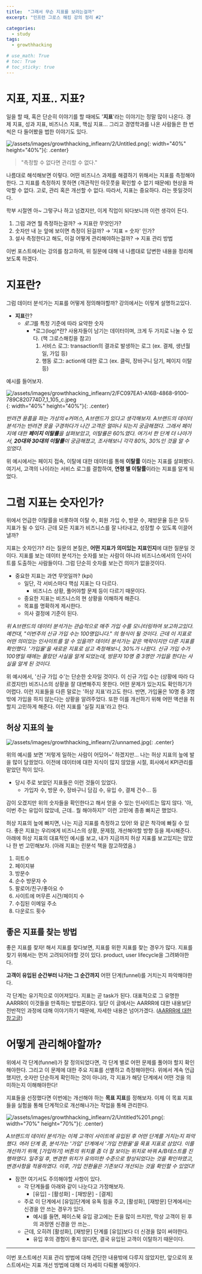 ```yaml
---
title:  "그래서 무슨 지표를 보라는걸까"
excerpt: "인프런 그로스 해킹 강의 정리 #2"

categories:
  - study
tags:
  - growthhacking

# use_math: True
# toc: True
# toc_sticky: true
---
```


# 지표, 지표.. 지표?

일을 할 때, 혹은 단순히 이야기를 할 때에도 '**지표**'라는 이야기는 정말 많이 나온다. 경제 지표, 성과 지표, 비즈니스 지표, 핵심 지표... 그리고 경영학과를 나온 사람들은 한 번 씩은 다 들어봤을 법한 이야기도 있다.

![/assets/images/growthhacking_inflearn/2/Untitled.png](/assets/images/growthhacking_inflearn/2/Untitled.png){: width="40%" height="40%"}{: .center}

> "측정할 수 없다면 관리할 수 없다."

나름대로 해석해보면 이렇다. 어떤 비즈니스 과제를 해결하기 위해서는 지표를 측정해야한다. 그 지표를 측정하지 못하면 (객관적인 아웃풋을 확인할 수 없기 때문에) 현상을 파악할 수 없다. 고로, 관리 혹은 개선할 수 없다. 따라서, 지표는 중요하다. 라는 뜻일것이다.

학부 시절엔 아~ 그렇구나 하고 넘겼지만, 이게 직업이 되다보니까 이런 생각이 든다. 

1. 그럼 과연 뭘 측정하는걸까? → 지표란 무엇인가?
2. 숫자만 내 눈 앞에 보이면 측정이 된걸까?  → '지표 = 숫자' 인가?
3. 설사 측정한다고 해도, 이걸 어떻게 관리해야하는걸까? → 지표 관리 방법

이번 포스트에서는 강의를 참고하여, 위 질문에 대해 내 나름대로 답변한 내용을 정리해보도록 하겠다.

# 지표란?

그럼 데이터 분석가는 지표를 어떻게 정의해야할까? 강의에서는 이렇게 설명하고있다.

- **지표**란?
    - *로그*를 특정 기준에 따라 요약한 숫자
        - *로그(log)*란? 사용자들이 남기는 데이터이며, 크게 두 가지로 나눌 수 있다. (책 그로스해킹을 참고)
            1. 서비스 로그:  transaction의 결과로 발생하는 로그 (ex. 결제, 생년월일, 가입 등)
            2. 행동 로그: action에 대한 로그 (ex. 클릭, 장바구니 담기, 페이지 이탈 등)

예시를 들어보자.

![/assets/images/growthhacking_inflearn/2/FC097EA1-A16B-4868-9100-789C820774D7_1_105_c.jpeg](/assets/images/growthhacking_inflearn/2/FC097EA1-A16B-4868-9100-789C820774D7_1_105_c.jpeg){: width="40%" height="40%"}{: .center}

*반려견 용품을 파는 가상의 e커머스, A브랜드가 있다고 생각해보자. A브랜드의 데이터 분석가는 반려견 옷을 구경하다가 나간 고객은 얼마나 되는지 궁금해졌다. 그래서 페이지에 대한 **페이지 이탈률**을 살펴보았고, 이탈률은 60%였다. 여기서 한 단계 더 나아가서, **20대와 30대의 이탈률**이 궁금해졌고, 조사해보니 각각 80%, 30%인 것을 알 수 있었다.* 

위 예시에서는 페이지 접속, 이탈에 대한 데이터를 통해 **이탈률** 이라는 지표를 살펴봤다. 여기서, 고객의 나이라는 서비스 로그를 결합하여, **연령 별 이탈률**이라는 지표를 알게 되었다.

# 그럼 지표는 숫자인가?

위에서 언급한 이탈률을 비롯하여 이탈 수, 회원 가입 수, 방문 수, 재방문율 등은 모두 지표가 될 수 있다. 근데 모든 지표가 비즈니스를 잘 나타내고, 성장할 수 있도록 이끌어낼까? 

지표는 숫자인가? 라는 질문의 본질은, **어떤 지표가 의미있는 지표인지**에 대한 질문일 것이다. 지표를 보는 데이터 분석가는 숫자를 보는 사람이 아니라 비즈니스에서의 인사이트를 도출하는 사람들이다. 그럼 단순히 숫자를 보는건 의미가 없을것이다.

- 중요한 지표는 과연 무엇일까? (kpi)
    - 일단, 각 서비스마다 핵심 지표는 다 다르다.
        - 비즈니스 상황, 풀어야할 문제 등이 다르기 때문이다.
    - 중요한 지표는 비즈니스의 현 상황을 이해하게 해준다.
    - 목표를 명확하게 제시한다.
    - 의사 결정에 기준이 된다.

*위 A브랜드의 데이터 분석가는 관습적으로 매주 가입 수를 모니터링하여 보고하고있다. 예컨대, "이번주의 신규 가입 수는 100명입니다." 의 형식이 될 것이다. 근데 이 지표로 어떤 의미있는 인사이트를 알 수 있을까? 데이터 분석가는 같은 맥락이지만 다른 지표를 확인했다. '가입율'을 새로운 지표로 삼고 측정해보니, 30%가 나왔다. 신규 가입 수가 100명일 때에는 몰랐던 사실을 알게 되었는데, 방문자 10명 중 3명만 가입을 한다는 사실을 알게 된 것이다.*

위 예시에서, '신규 가입 수'는 단순한 숫자일 것이다. 이 신규 가입 수는 (상황에 따라 다르겠지만) 비즈니스의 상황을 잘 대변해주지 못한다. 어떤 문제가 있는지도 확인하기가 어렵다. 이런 지표들을 다른 말로는 '허상 지표'라고도 한다. 반면, 가입율은 10명 중 3명밖에 가입을 하지 않는다는 상황을 알려주었다. 또한 이를 개선하기 위해 어떤 액션을 취할지 고민하게 해준다. 이런 지표를 '실질 지표'라고 한다.

## 허상 지표의 늪

![/assets/images/growthhacking_inflearn/2/unnamed.jpg](/assets/images/growthhacking_inflearn/2/unnamed.jpg){: .center}

위의 예시를 보면 '저렇게 일하는 사람이 어딨어~' 하겠지만... 나는 허상 지표의 늪에 발을 많이 담궜었다. 이전에 데이터에 대한 지식이 많지 않았을 시절, 회사에서 KPI관리를 맡았던 적이 있다. 

- 당시 주로 보았던 지표들은 이런 것들이 있었다.
    - 가입자 수, 방문 수, 장바구니 담김 수, 유입 수, 결제 건수... 등

감이 오겠지만 위의 숫자들을 확인한다고 해서 얻을 수 있는 인사이트는 많지 않다. '아, 이번 주는 유입이 많았네, 근데.. 뭘 해야하지?' 이런 고민에 종종 빠지곤 했었다.

허상 지표의 늪에 빠지면, 나는 지금 지표를 측정하고 있어! 와 같은 착각에 빠질 수 있다. 좋은 지표는 우리에게 비즈니스의 상황, 문제점, 개선해야할 방향 등을 제시해준다. 아래에 허상 지표의 대표적인 예시를 보고, 내가 지금까지 허상 지표를 보고있지는 않았나 한 번 고민해보자. (아래 지표는 린분석 책을 참고하였음.)

1. 히트수
2. 페이지뷰
3. 방문수
4. 순수 방문자 수
5. 팔로어/친구/좋아요 수
6. 사이트에 머무른 시간/페이지 수
7. 수집된 이메일 주소
8. 다운로드 횟수

## 좋은 지표를 찾는 방법

좋은 지표를 찾자! 해서 지표를 찾다보면, 지표를 위한 지표를 찾는 경우가 많다. 지표를 찾기 위해서는 먼저 고려되어야할 것이 있다. product, user lifecycle을 그려봐야한다. 

**고객이 유입된 순간부터 나가는 그 순간까지** 어떤 단계(funnel)를 거치는지 파악해야한다. 

각 단계는 유기적으로 이어져있다. 지표는 곧 task가 된다. 대표적으로 그 유명한 AARRR이 이것들을 만족하는 방법론이다. 일단 이 글에서는 AARRR에 대한 내용보단 전반적인 과정에 대해 이야기하기 때문에, 자세한 내용은 넘어가겠다. ([AARRR에 대한 참고글](http://www.wisetracker.co.kr/blog/%EC%8A%A4%ED%83%80%ED%8A%B8%EC%97%85%EC%9D%84-%EC%9C%84%ED%95%9C-aarrr%ED%95%B4%EC%A0%81%EC%A7%80%ED%91%9C-%EA%B0%9C%EB%85%90%EC%9E%A1%EA%B8%B0/))

# 어떻게 관리해야할까?

위에서 각 단계(funnel)가 잘 정의되었다면, 각 단계 별로 어떤 문제를 풀어야 할지 확인해야한다. 그리고 이 문제에 대한 주요 지표를 선별하고 측정해야한다. 위에서 계속 언급했지만, 숫자만 단순하게 확인하는 것이 아니라, 각 지표가 해당 단계에서 어떤 것을 의미하는지 이해해야한다!

지표들을 선정했다면 이번에는 개선해야 하는 **목표 지표**를 정해보자. 이제 이 목표 지표들을 실험을 통해 단계적으로 개선해나가는 작업을 통해 관리한다.

![/assets/images/growthhacking_inflearn/2/Untitled%201.png](/assets/images/growthhacking_inflearn/2/Untitled%201.png){: width="70%" height="70%"}{: .center}

*A브랜드의 데이터 분석가는 이제 고객이 사이트에 유입된 후 어떤 단계를 거치는지 파악했다. 여러 단계 중, 분석가는 '가입' 단계에서 '가입 전환율'을 목표 지표로 삼았다. 이를 개선하기 위해, [가입하기] 버튼의 위치를 좀 더 잘 보이는 위치로 바꿔 A/B테스트를 진행하였다. 일주일 후, 변경한 위치가 유의미한 수준으로 향상되었다는 것을 확인하였고, 변경사항을 적용하였다. 이후, 가입 전환율은 기존보다 개선되는 것을 확인할 수 있었다!*

- 잠깐! 여기서도 주의해야할 사항이 있다.
    - 각 단계들를 아래와 같이 나눈다고 가정해보자.
        - [유입] - [활성화] - [재방문] - [결제]
    - 주로 이 단계에서 [유입]단계에 유독 힘을 주고, [활성화], [재방문] 단계에서는 신경을 안 쓰는 경우가 있다.
        - 예시를 들면, 페이스북 유입 광고에는 돈을 많이 쓰지만, 막상 고객이 된 후의 과정엔 신경을 안 쓰는..
    - 근데, 오히려 [활성화], [재방문] 단계를 [유입]보다 더 신경을 많이 써야한다.
        - 유입 후의 경험이 좋지 않다면, 결국 유입된 고객이 이탈하기 때문이다.

---

이번 포스트에선 지표 관리 방법에 대해 간단한 내용밖에 다루지 않았지만, 앞으로의 포스트에서는 지표 개선 방법에 대해 더 자세히 다뤄볼 예정이다.
